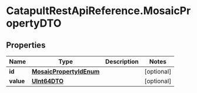 # CatapultRestApiReference.MosaicPropertyDTO

## Properties
Name | Type | Description | Notes
------------ | ------------- | ------------- | -------------
**id** | [**MosaicPropertyIdEnum**](MosaicPropertyIdEnum.md) |  | [optional] 
**value** | [**UInt64DTO**](UInt64DTO.md) |  | [optional] 


